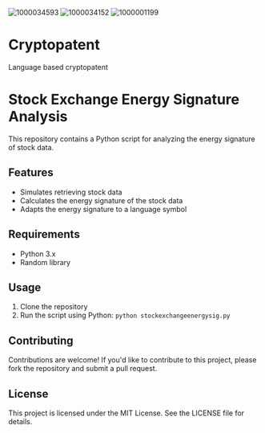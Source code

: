 ![1000034593](https://github.com/user-attachments/assets/a03e3257-55f3-47d3-8971-2131132bf488)
![1000034152](https://github.com/user-attachments/assets/f87cde87-f0c5-4498-b300-a22e48b1f85e)
![1000001199](https://github.com/user-attachments/assets/12a96bbc-3d0e-4843-927e-4c24d22f3dc3)

# Cryptopatent
Language based cryptopatent

# Stock Exchange Energy Signature Analysis

This repository contains a Python script for analyzing the energy signature of stock data.

## Features
* Simulates retrieving stock data
* Calculates the energy signature of the stock data
* Adapts the energy signature to a language symbol

## Requirements
* Python 3.x
* Random library

## Usage
1. Clone the repository
2. Run the script using Python: `python stockexchangeenergysig.py`

## Contributing
Contributions are welcome! If you'd like to contribute to this project, please fork the repository and submit a pull request.

## License
This project is licensed under the MIT License. See the LICENSE file for details.
